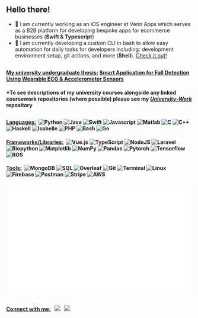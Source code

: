 ## Hello there!

- 🌱 I am currently working as an iOS engineer at Venn Apps which serves as a B2B platform for developing bespoke apps for ecommerce businesses (**Swift & Typescript**)
- 🔭 I am currently developing a custom CLI in bash to allow easy automation for daily tasks for developers including: development environment setup, git actions, and more (**Shell**). [Check it out!](https://github.com/hwixley/wix-cli)

##

#### <ins>My university undergraduate thesis:</ins> [Smart Application for Fall Detection Using Wearable ECG & Accelerometer Sensors](https://arxiv.org/abs/2207.00008)

#### *To see descriptions of my university courses alongside any linked coursework repositories (where possible) please see my <em>[University-Work](https://github.com/hwixley/University-Work)</em> repository<br>

##

#### <ins>Languages:</ins> &nbsp;<img src="https://img.icons8.com/color/48/000000/python.png" alt="Python" width="26px"> <img src="https://img.icons8.com/color/48/000000/java-coffee-cup-logo.png" alt="Java" width="26px"> <img src="https://miro.medium.com/max/1138/1*6-G_o5PZSzppyfdLTbFu-A.png" alt="Swift" width="26px"> <img src="https://img.icons8.com/color/64/000000/javascript.png" alt="Javascript" width="26px"> <img src="https://img.icons8.com/fluent/48/000000/matlab.png" alt="Matlab" width="26px"> <img src="https://upload.wikimedia.org/wikipedia/commons/thumb/1/18/C_Programming_Language.svg/926px-C_Programming_Language.svg.png" alt="C" width="26px"> <img src="https://upload.wikimedia.org/wikipedia/commons/thumb/1/18/ISO_C%2B%2B_Logo.svg/1822px-ISO_C%2B%2B_Logo.svg.png" alt="C++" width="26px"> <img src="https://img.icons8.com/color/48/000000/haskell.png" alt="Haskell" width="26px"> <img src="https://isabelle.in.tum.de/img/isabelle.png" alt="Isabelle" width="26px"> <img src="https://cdn.iconscout.com/icon/free/png-256/php-3629567-3032350.png" alt="PHP" width="30px"> <img src="https://orion42.net/wp-content/uploads/2019/10/full_colored_dark_green42.png" alt="Bash" width="26px"> <img src="https://cdn.worldvectorlogo.com/logos/golang-1.svg" alt="Go" height="26px">
<!-- <img src="https://upload.wikimedia.org/wikipedia/commons/thumb/0/05/Go_Logo_Blue.svg/1200px-Go_Logo_Blue.svg.png" alt="Golang" width="50px"> -->

#### <ins>Frameworks/Libraries:</ins> &nbsp;<img src="https://upload.wikimedia.org/wikipedia/commons/thumb/9/95/Vue.js_Logo_2.svg/1200px-Vue.js_Logo_2.svg.png" alt="Vue.js" width="26px"> <img src="https://cdn-icons-png.flaticon.com/512/5968/5968381.png" alt="TypeScript" width="26px"> <img src="https://pluralsight2.imgix.net/paths/images/nodejs-45adbe594d.png" alt="NodeJS" width="30px"> <img src="https://upload.wikimedia.org/wikipedia/commons/thumb/9/9a/Laravel.svg/1200px-Laravel.svg.png" alt="Laravel" width="26px"> <img src="https://biopython.org/assets/images/biopython_logo_white.png" alt="Biopython" height="26px"> <img src="https://upload.wikimedia.org/wikipedia/commons/thumb/0/01/Created_with_Matplotlib-logo.svg/2048px-Created_with_Matplotlib-logo.svg.png" alt="Matplotlib" width="20px"> <img src="https://seeklogo.com/images/N/numpy-logo-479C24EC79-seeklogo.com.png" alt="NumPy" width="20px"> <img src="https://upload.wikimedia.org/wikipedia/commons/thumb/2/22/Pandas_mark.svg/1200px-Pandas_mark.svg.png" alt="Pandas" width="20px"> <img src="https://pytorch.org/assets/images/pytorch-logo.png" alt="Pytorch" width="26px"> <img src="https://cdn-images-1.medium.com/max/1200/1*iDQvKoz7gGHc6YXqvqWWZQ.png" alt="Tensorflow" width="26px"> <img src="https://upload.wikimedia.org/wikipedia/commons/1/15/Robot_Operating_System_logo.svg" alt="ROS" width="20px">

#### <ins>Tools:</ins> &nbsp;<img src="https://cdn.icon-icons.com/icons2/2415/PNG/512/mongodb_plain_wordmark_logo_icon_146423.png" alt="MongoDB" width="26px"> <img src="https://miro.medium.com/max/1024/0*u2Zpslk2GNmE2BNL.png" alt="SQL" height="26px"> <img src="https://cdn.overleaf.com/img/ol-brand/overleaf_og_logo.png" alt="Overleaf" height="26px"> <img src="https://www.pngrepo.com/png/312259/512/github.png" alt="Git" width="26px"> <img src="https://img.icons8.com/plasticine/64/000000/console.png" alt="Terminal" width="26px"> <img src="https://img.icons8.com/color/48/000000/linux.png" alt="Linux" width="26px"> <img src="https://firebase.google.com/static/downloads/brand-guidelines/PNG/logo-vertical.png" alt="Firebase" height="26px"> <img src="https://res.cloudinary.com/postman/image/upload/t_team_logo/v1/team/2893aede23f01bfcbd2319326bc96a6ed0524eba759745ed6d73405a3a8b67a8" alt="Postman" width="26px"> <img src="https://cdn.iconscout.com/icon/free/png-256/stripe-2-498440.png" alt="Stripe" width="26px"> <img src="https://upload.wikimedia.org/wikipedia/commons/thumb/9/93/Amazon_Web_Services_Logo.svg/2560px-Amazon_Web_Services_Logo.svg.png" alt="AWS" width="26px">

<!-- [![Top Langs](https://github-readme-stats.vercel.app/api/top-langs/?username=hwixley&layout=compact&langs_count=8)](https://github.com/anuraghazra/github-readme-stats) -->
<!-- ![](https://github.com/hwixley/github-stats/blob/master/generated/overview.svg) -->
![](https://github.com/hwixley/github-stats/blob/master/generated/languages.svg)


##

#### <ins>Connect with me:</ins> &nbsp; [<img height="22px" align="bottom" src="https://cdn-icons-png.flaticon.com/512/174/174857.png" />](https://www.linkedin.com/in/harry-wixley/) &nbsp; [<img height="22px" align="bottom" src="https://blog.arxiv.org/files/2021/02/arxiv-logo-1-1024x461.png" />](https://arxiv.org/search/cs?searchtype=author&query=Wixley%2C+H)
